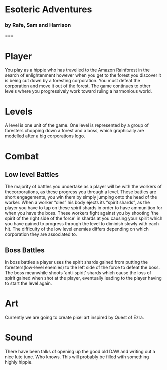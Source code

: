 # Esoteric Adventures
### by Rafe, Sam and Harrison
===

# Player
You play as a hippie who has travelled to the Amazon Rainforest in the search of enlightenment however when you get to the forest you discover it is being cut down by a foresting corporation. You must defeat the corporation and move it out of the forest. The game continues to other levels where you progressively work toward ruling a harmonious world.

# Levels
A level is one unit of the game. One level is represented by a group of foresters chopping down a forest and a boss, which graphically are modelled after a big corporations logo. 

# Combat
## Low level Battles
The majority of battles you undertake as a player will be with the workers of thecorporations, as these progress you through a level. These battles are short engagements, you win them by simply jumping onto the head of the worker. When a worker “dies” his body ejects its “spirit shards”, as the player you have to tap on these spirit shards in order to have ammunition for when you have the boss. These workers fight against you by shooting 'the spirit of the right side of the force' in shards at you causing your spirit which you have gained to progress through the level to diminish slowly with each hit. The difficulty of the low level enemies differs depending on which corporation they are associated to.

## Boss Battles
In boss battles a player uses the spirit shards gained from putting the foresters(low-level enemies) to the left side of the force to defeat the boss. The boss meanwhile shoots ‘anti-spirit’ shards which cause the loss of spirit gained when shot at the player, eventually leading to the player having to start the level again. 

# Art
Currently we are going to create pixel art inspired by Quest of Ezra.
# Sound
There have been talks of opening up the good old DAW and writing out a nice lute tune. Who knows. This will probably be filled with something highly hippie.

